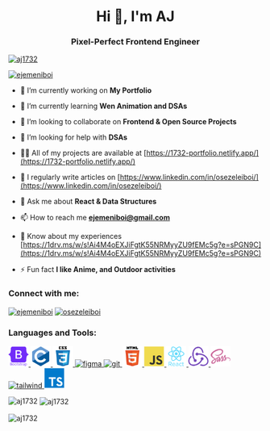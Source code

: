 <h1 align="center">Hi 👋, I'm AJ</h1>
<h3 align="center">Pixel-Perfect Frontend Engineer</h3>

<p align="left"> <a href="https://github.com/ryo-ma/github-profile-trophy"><img src="https://github-profile-trophy.vercel.app/?username=aj1732" alt="aj1732" /></a> </p>

<p align="left"> <a href="https://twitter.com/ejemeniboi" target="blank"><img src="https://img.shields.io/twitter/follow/ejemeniboi?logo=twitter&style=for-the-badge" alt="ejemeniboi" /></a> </p>

- 🔭 I’m currently working on **My Portfolio**

- 🌱 I’m currently learning **Wen Animation and DSAs**

- 👯 I’m looking to collaborate on **Frontend & Open Source Projects**

- 🤝 I’m looking for help with **DSAs**

- 👨‍💻 All of my projects are available at [https://1732-portfolio.netlify.app/](https://1732-portfolio.netlify.app/)

- 📝 I regularly write articles on [https://www.linkedin.com/in/osezeleiboi/](https://www.linkedin.com/in/osezeleiboi/)

- 💬 Ask me about **React & Data Structures**

- 📫 How to reach me **ejemeniboi@gmail.com**

- 📄 Know about my experiences [https://1drv.ms/w/s!Ai4M4oEXJiFgtK55NRMyyZU9fEMc5g?e=sPGN9C](https://1drv.ms/w/s!Ai4M4oEXJiFgtK55NRMyyZU9fEMc5g?e=sPGN9C)

- ⚡ Fun fact **I like Anime, and Outdoor activities**

<h3 align="left">Connect with me:</h3>
<p align="left">
<a href="https://twitter.com/ejemeniboi" target="blank"><img align="center" src="https://raw.githubusercontent.com/rahuldkjain/github-profile-readme-generator/master/src/images/icons/Social/twitter.svg" alt="ejemeniboi" height="30" width="40" /></a>
<a href="https://linkedin.com/in/osezeleiboi" target="blank"><img align="center" src="https://raw.githubusercontent.com/rahuldkjain/github-profile-readme-generator/master/src/images/icons/Social/linked-in-alt.svg" alt="osezeleiboi" height="30" width="40" /></a>
</p>

<h3 align="left">Languages and Tools:</h3>
<p align="left"> <a href="https://getbootstrap.com" target="_blank" rel="noreferrer"> <img src="https://raw.githubusercontent.com/devicons/devicon/master/icons/bootstrap/bootstrap-plain-wordmark.svg" alt="bootstrap" width="40" height="40"/> </a> <a href="https://www.cprogramming.com/" target="_blank" rel="noreferrer"> <img src="https://raw.githubusercontent.com/devicons/devicon/master/icons/c/c-original.svg" alt="c" width="40" height="40"/> </a> <a href="https://www.w3schools.com/css/" target="_blank" rel="noreferrer"> <img src="https://raw.githubusercontent.com/devicons/devicon/master/icons/css3/css3-original-wordmark.svg" alt="css3" width="40" height="40"/> </a> <a href="https://www.figma.com/" target="_blank" rel="noreferrer"> <img src="https://www.vectorlogo.zone/logos/figma/figma-icon.svg" alt="figma" width="40" height="40"/> </a> <a href="https://git-scm.com/" target="_blank" rel="noreferrer"> <img src="https://www.vectorlogo.zone/logos/git-scm/git-scm-icon.svg" alt="git" width="40" height="40"/> </a> <a href="https://www.w3.org/html/" target="_blank" rel="noreferrer"> <img src="https://raw.githubusercontent.com/devicons/devicon/master/icons/html5/html5-original-wordmark.svg" alt="html5" width="40" height="40"/> </a> <a href="https://developer.mozilla.org/en-US/docs/Web/JavaScript" target="_blank" rel="noreferrer"> <img src="https://raw.githubusercontent.com/devicons/devicon/master/icons/javascript/javascript-original.svg" alt="javascript" width="40" height="40"/> </a> <a href="https://reactjs.org/" target="_blank" rel="noreferrer"> <img src="https://raw.githubusercontent.com/devicons/devicon/master/icons/react/react-original-wordmark.svg" alt="react" width="40" height="40"/> </a> <a href="https://redux.js.org" target="_blank" rel="noreferrer"> <img src="https://raw.githubusercontent.com/devicons/devicon/master/icons/redux/redux-original.svg" alt="redux" width="40" height="40"/> </a> <a href="https://sass-lang.com" target="_blank" rel="noreferrer"> <img src="https://raw.githubusercontent.com/devicons/devicon/master/icons/sass/sass-original.svg" alt="sass" width="40" height="40"/> </a> <a href="https://tailwindcss.com/" target="_blank" rel="noreferrer"> <img src="https://www.vectorlogo.zone/logos/tailwindcss/tailwindcss-icon.svg" alt="tailwind" width="40" height="40"/> </a> <a href="https://www.typescriptlang.org/" target="_blank" rel="noreferrer"> <img src="https://raw.githubusercontent.com/devicons/devicon/master/icons/typescript/typescript-original.svg" alt="typescript" width="40" height="40"/> </a> </p>

<p><img align="left" src="https://github-readme-stats.vercel.app/api/top-langs?username=aj1732&show_icons=true&locale=en&layout=compact" alt="aj1732" /></p>

<p>&nbsp;<img align="center" src="https://github-readme-stats.vercel.app/api?username=aj1732&show_icons=true&locale=en" alt="aj1732" /></p>

<p><img align="center" src="https://github-readme-streak-stats.herokuapp.com/?user=aj1732&" alt="aj1732" /></p>


